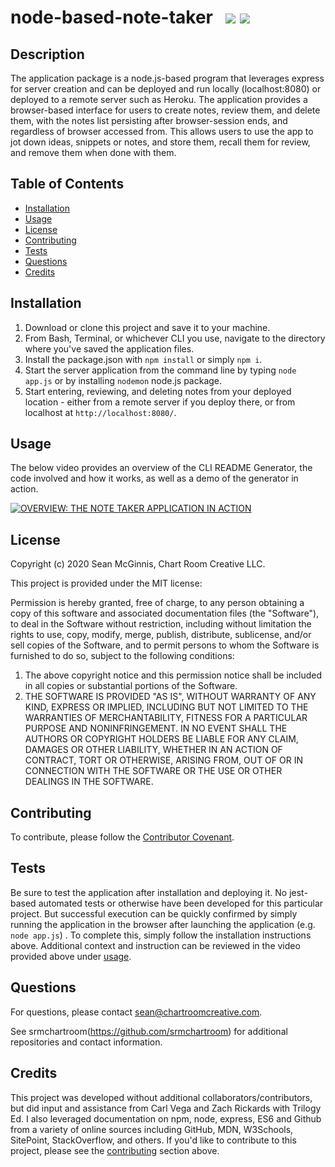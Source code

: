 # node-based-note-taker &nbsp; ![](https://img.shields.io/badge/-Node.js-blue) ![](https://img.shields.io/badge/-ES6-red)

## Description

The application package is a node.js-based program that leverages express for server creation and can be deployed and run locally (localhost:8080) or deployed to a remote server such as Heroku. The application provides a browser-based interface for users to create notes, review them, and delete them, with the notes list persisting after browser-session ends, and regardless of browser accessed from. This allows users to use the app to jot down ideas, snippets or notes, and store them, recall them for review, and remove them when done with them.

## Table of Contents

- [Installation](#installation)
- [Usage](#usage)
- [License](#license)
- [Contributing](#contributing)
- [Tests](#tests)
- [Questions](#questions)
- [Credits](#credits)

## Installation

1. Download or clone this project and save it to your machine.
2. From Bash, Terminal, or whichever CLI you use, navigate to the directory where you've saved the application files.
3. Install the package.json with `npm install` or simply `npm i`.
4. Start the server application from the command line by typing `node app.js` or by installing `nodemon` node.js package.
5. Start entering, reviewing, and deleting notes from your deployed location - either from a remote server if you deploy there, or from localhost at `http://localhost:8080/`.

## Usage

The below video provides an overview of the CLI README Generator, the code involved and how it works, as well as a demo of the generator in action.

[![OVERVIEW: THE NOTE TAKER APPLICATION IN ACTION](https://chartroomcreative.com/gitassets/Node-Based-Note-Taker.jpg)](https://chartroomcreative.com/gitassets/Node-Based-Note-Taker.mp4)

## License

Copyright (c) 2020 Sean McGinnis, Chart Room Creative LLC.

This project is provided under the MIT license:

Permission is hereby granted, free of charge, to any person obtaining a copy of this software and associated documentation files (the "Software"), to deal in the Software without restriction, including without limitation the rights to use, copy, modify, merge, publish, distribute, sublicense, and/or sell
copies of the Software, and to permit persons to whom the Software is furnished to do so, subject to the following conditions:

1. The above copyright notice and this permission notice shall be included in all
   copies or substantial portions of the Software.
2. THE SOFTWARE IS PROVIDED "AS IS", WITHOUT WARRANTY OF ANY KIND, EXPRESS OR
   IMPLIED, INCLUDING BUT NOT LIMITED TO THE WARRANTIES OF MERCHANTABILITY,
   FITNESS FOR A PARTICULAR PURPOSE AND NONINFRINGEMENT. IN NO EVENT SHALL THE
   AUTHORS OR COPYRIGHT HOLDERS BE LIABLE FOR ANY CLAIM, DAMAGES OR OTHER
   LIABILITY, WHETHER IN AN ACTION OF CONTRACT, TORT OR OTHERWISE, ARISING FROM,
   OUT OF OR IN CONNECTION WITH THE SOFTWARE OR THE USE OR OTHER DEALINGS IN THE
   SOFTWARE.

## Contributing

To contribute, please follow the [Contributor Covenant](https://www.contributor-covenant.org/).

## Tests

Be sure to test the application after installation and deploying it. No jest-based automated tests or otherwise have been developed for this particular project. But successful execution can be quickly confirmed by simply running the application in the browser after launching the application (e.g. `node app.js`) . To complete this, simply follow the installation instructions above. Additional context and instruction can be reviewed in the video provided above under [usage](#usage).

## Questions

For questions, please contact [sean@chartroomcreative.com](mailto:sean@chartroomcreative.com).

See srmchartroom(https://github.com/srmchartroom) for additional repositories and contact information.

## Credits

This project was developed without additional collaborators/contributors, but did input and assistance from Carl Vega and Zach Rickards with Trilogy Ed. I also leveraged documentation on npm, node, express, ES6 and Github from a variety of online sources including GitHub, MDN, W3Schools, SitePoint, StackOverflow, and others. If you'd like to contribute to this project, please see the [contributing](#contributing) section above.

